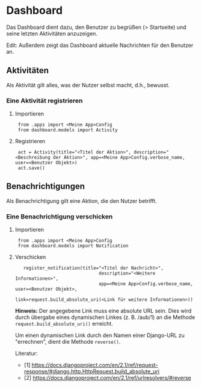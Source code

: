 # Dashboard 
Das Dashboard dient dazu, den Benutzer zu begrüßen (> Startseite) 
und seine letzten Aktivitäten anzuzeigen.

Edit: Außerdem zeigt das Dashboard aktuelle Nachrichten für den Benutzer an.

## Aktivitäten
Als Aktivität gilt alles, was der Nutzer selbst macht, d.h., bewusst.

### Eine Aktivität registrieren 
1. Importieren

        from .apps import <Meine App>Config
        from dashboard.models import Activity

2. Registrieren
        
        act = Activity(title="<Titel der Aktion>", description="<Beschreibung der Aktion>", app=<Meine App>Config.verbose_name, user=<Benutzer Objekt>)
        act.save()
        
## Benachrichtigungen
Als Benachrichtigung gilt eine Aktion, die den Nutzer betrifft.

### Eine Benachrichtigung verschicken
1. Importieren
        
        from .apps import <Meine App>Config
        from dashboard.models import Notification
        
2. Verschicken
          
          register_notification(title="<Titel der Nachricht>",
                                      description="<Weitere Informationen>",
                                      app=<Meine App>Config.verbose_name, user=<Benutzer Objekt>,
                                      link=request.build_absolute_uri(<Link für weitere Informationen>))
                                    
    **Hinweis:** Der angegebene Link muss eine absolute URL sein. 
    Dies wird durch übergabe eines dynamischen Linkes (z. B. /aub/1) an die Methode `request.build_absolute_uri()` erreicht.
    
    Um einen dynamischen Link durch den Namen einer Django-URL zu "errechnen", dient die Methode `reverse()`.
    
    Literatur:
    - [1] https://docs.djangoproject.com/en/2.1/ref/request-response/#django.http.HttpRequest.build_absolute_uri
    - [2] https://docs.djangoproject.com/en/2.1/ref/urlresolvers/#reverse 